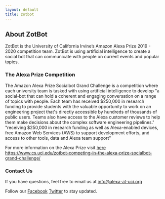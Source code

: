 ```yaml
---
layout: default
title: zotbot
---
```



## About ZotBot

ZotBot is the University of California Irvine’s Amazon Alexa Prize 2019 - 2020 competition team. ZotBot is using artificial intelligence to create a social bot that can communicate with people on current events and popular topics.

### The Alexa Prize Competition

The Amazon Alexa Prize Socialbot Grand Challenge is a competition where each university team is tasked with using artificial intelligence to develop "a social-bot that can hold a coherent and engaging conversation on a range of topics with people. Each team has received $250,000 in research funding to provide students with the valuable opportunity to work on an engineering project that's directly accessible by hundreds of thousands of public users. Teams also have access to the Alexa customer reviews to help them make decisions about the complex software engineering pipelines." "receiving $250,000 in research funding as well as Alexa-enabled devices, free Amazon Web Services (AWS) to support development efforts, and access to other tools, data and Alexa team support"

For more information on the Alexa Prize visit [here](https://developer.amazon.com/alexaprize)
https://www.cs.uci.edu/zotbot-competing-in-the-alexa-prize-socialbot-grand-challenge/

### Contact Us

If you have questions, feel free to email us at info@alexa-at-uci.org
<p>Follow our 
  <a href="https://www.facebook.com/alexaucirvine/">Facebook</a>
  <a href="https://twitter.com/alexaucirvine">Twitter</a>
  to stay updated.</p>
